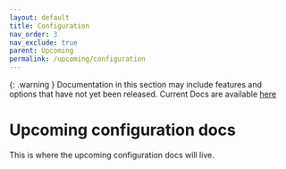 ```yaml
---
layout: default
title: Configuration
nav_order: 3
nav_exclude: true
parent: Upcoming
permalink: /upcoming/configuration
---
```


{: .warning }
Documentation in this section may include features and options that have not yet been released. Current Docs are available [here](../current/)

# Upcoming configuration docs

This is where the upcoming configuration docs will live.
